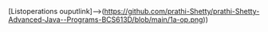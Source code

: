 [Listoperations ouputlink]-->(https://github.com/prathi-Shetty/prathi-Shetty-Advanced-Java--Programs-BCS613D/blob/main/1a-op.png))


